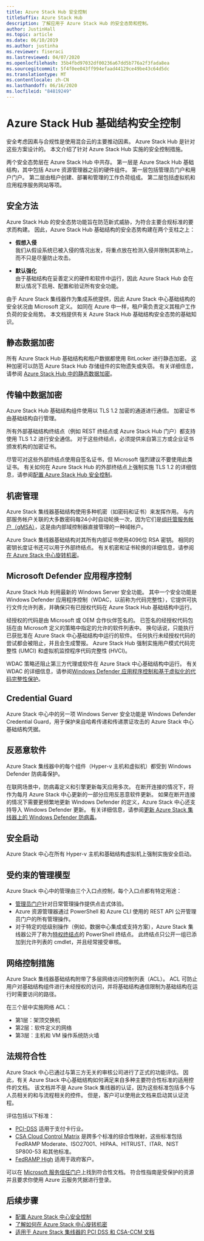 ```yaml
---
title: Azure Stack Hub 安全控制
titleSuffix: Azure Stack Hub
description: 了解应用于 Azure Stack Hub 的安全态势和控制。
author: JustinHall
ms.topic: article
ms.date: 06/10/2019
ms.author: justinha
ms.reviewer: fiseraci
ms.lastreviewed: 04/07/2020
ms.openlocfilehash: 35b4fbd97032df00236a67dd5b776a2f3fada8ea
ms.sourcegitcommit: 5f4f0ee043ff994efaad44129ce49be43c64d5dc
ms.translationtype: MT
ms.contentlocale: zh-CN
ms.lasthandoff: 06/16/2020
ms.locfileid: "84819249"
---
```

# <a name="azure-stack-hub-infrastructure-security-controls"></a>Azure Stack Hub 基础结构安全控制

安全考虑因素与合规性是使用混合云的主要推动因素。 Azure Stack Hub 是针对这些方案设计的。 本文介绍了针对 Azure Stack Hub 实施的安全控制措施。

两个安全态势层在 Azure Stack Hub 中共存。 第一层是 Azure Stack Hub 基础结构，其中包括 Azure 资源管理器之前的硬件组件。 第一层包括管理员门户和用户门户。 第二层由租户创建、部署和管理的工作负荷组成。 第二层包括虚拟机和应用程序服务网站等项。

## <a name="security-approach"></a>安全方法

Azure Stack Hub 的安全态势功能旨在防范新式威胁，为符合主要合规标准的要求而构建。 因此，Azure Stack Hub 基础结构的安全态势构建在两个支柱之上：

- **假想入侵**  
    我们从假设系统已被入侵的情况出发，将重点放在检测入侵并限制其影响上，而不只是尽量防止攻击。 

- **默认强化**  
    由于基础结构在妥善定义的硬件和软件中运行，因此 Azure Stack Hub 会在默认情况下启用、配置和验证所有安全功能。 

由于 Azure Stack 集线器作为集成系统提供，因此 Azure Stack 中心基础结构的安全状况由 Microsoft 定义。 如同在 Azure 中一样，租户需负责定义其租户工作负荷的安全局势。 本文档提供有关 Azure Stack Hub 基础结构安全态势的基础知识。

## <a name="data-at-rest-encryption"></a>静态数据加密

所有 Azure Stack Hub 基础结构和租户数据都使用 BitLocker 进行静态加密。 这种加密可以防范 Azure Stack Hub 存储组件的实物遗失或失窃。 有关详细信息，请参阅 [Azure Stack Hub 中的静态数据加密](azure-stack-security-bitlocker.md)。

## <a name="data-in-transit-encryption"></a>传输中数据加密

Azure Stack Hub 基础结构组件使用以 TLS 1.2 加密的通道进行通信。 加密证书由基础结构自行管理。

所有外部基础结构终结点（例如 REST 终结点或 Azure Stack Hub 门户）都支持使用 TLS 1.2 进行安全通信。 对于这些终结点，必须提供来自第三方或企业证书颁发机构的加密证书。

尽管可对这些外部终结点使用自签名证书，但 Microsoft 强烈建议不要使用此类证书。
有关如何在 Azure Stack Hub 的外部终结点上强制实施 TLS 1.2 的详细信息，请参阅[配置 Azure Stack Hub 安全控制](azure-stack-security-configuration.md)。

## <a name="secret-management"></a>机密管理

Azure Stack 集线器基础结构使用多种机密（如密码和证书）来发挥作用。 与内部服务帐户关联的大多数密码每24小时自动轮换一次，因为它们是[组托管服务帐户（gMSA）](https://docs.microsoft.com/windows-server/security/group-managed-service-accounts/group-managed-service-accounts-overview)，这是由内部域控制器直接管理的一种域帐户。

Azure Stack 集线器基础结构对其所有内部证书使用4096位 RSA 密钥。 相同的密钥长度证书还可以用于外部终结点。 有关机密和证书轮换的详细信息，请参阅[在 Azure Stack 中心旋转机密](azure-stack-rotate-secrets.md)。

## <a name="windows-defender-application-control"></a>Microsoft Defender 应用程序控制

Azure Stack Hub 利用最新的 Windows Server 安全功能。 其中一个安全功能是 Windows Defender 应用程序控制（WDAC，以前称为代码完整性），它提供可执行文件允许列表，并确保只有已授权代码在 Azure Stack Hub 基础结构中运行。

经授权的代码是由 Microsoft 或 OEM 合作伙伴签名的。 已签名的经授权代码包括在由 Microsoft 定义的策略中指定的允许的软件列表中。 换句话说，只能执行已获批准在 Azure Stack 中心基础结构中运行的软件。 任何执行未经授权代码的尝试都会被阻止，并且会生成警报。 Azure Stack Hub 强制实施用户模式代码完整性 (UMCI) 和虚拟机监控程序代码完整性 (HVCI)。

WDAC 策略还阻止第三方代理或软件在 Azure Stack 中心基础结构中运行。
有关 WDAC 的详细信息，请参阅[Windows Defender 应用程序控制和基于虚拟化的代码完整性保护](https://docs.microsoft.com/windows/security/threat-protection/device-guard/introduction-to-device-guard-virtualization-based-security-and-windows-defender-application-control)。

## <a name="credential-guard"></a>Credential Guard

Azure Stack 中心中的另一项 Windows Server 安全功能是 Windows Defender Credential Guard，用于保护来自哈希传递和传递票证攻击的 Azure Stack 中心基础结构凭据。

## <a name="antimalware"></a>反恶意软件

Azure Stack 集线器中的每个组件（Hyper-v 主机和虚拟机）都受到 Windows Defender 防病毒保护。

在联网场景中，防病毒定义和引擎更新每天应用多次。 在断开连接的情况下，将作为每月 Azure Stack 中心更新的一部分应用反恶意软件更新。 如果在断开连接的情况下需要更频繁地更新 Windows Defender 的定义，Azure Stack 中心还支持导入 Windows Defender 更新。 有关详细信息，请参阅[更新 Azure Stack 集线器上的 Windows Defender 防病毒](azure-stack-security-av.md)。

## <a name="secure-boot"></a>安全启动

Azure Stack 中心在所有 Hyper-v 主机和基础结构虚拟机上强制实施安全启动。 

## <a name="constrained-administration-model"></a>受约束的管理模型

Azure Stack 中心中的管理由三个入口点控制，每个入口点都有特定用途：

- [管理员门户](azure-stack-manage-portals.md)针对日常管理操作提供点击式体验。
- Azure 资源管理器通过 PowerShell 和 Azure CLI 使用的 REST API 公开管理员门户的所有管理操作。
- 对于特定的低级别操作（例如，数据中心集成或支持方案），Azure Stack 集线器公开了称为[特权终结点](azure-stack-privileged-endpoint.md)的 PowerShell 终结点。 此终结点只公开一组已添加到允许列表的 cmdlet，并且经常接受审核。

## <a name="network-controls"></a>网络控制措施

Azure Stack 集线器基础结构附带了多层网络访问控制列表（ACL）。 ACL 可防止用户对基础结构组件进行未经授权的访问，并将基础结构通信限制为基础结构在运行时需要访问的路径。

在三个层中实施网络 ACL：

- 第1层：架顶交换机
- 第2层：软件定义的网络
- 第3层：主机和 VM 操作系统防火墙

## <a name="regulatory-compliance"></a>法规符合性

Azure Stack 中心已通过与第三方无关的审核公司进行了正式的功能评估。 因此，有关 Azure Stack 中心基础结构如何满足来自多种主要符合性标准的适用控件的文档。 该文档并不是 Azure Stack 集线器的认证，因为这些标准包括多个与人员相关的和与流程相关的控件。 但是，客户可以使用此文档来启动其认证流程。

评估包括以下标准：

- [PCI-DSS](https://www.pcisecuritystandards.org/pci_security/) 适用于支付卡行业。
- [CSA Cloud Control Matrix](https://cloudsecurityalliance.org/group/cloud-controls-matrix/#_overview) 是跨多个标准的综合性映射，这些标准包括 FedRAMP Moderate、ISO27001、HIPAA、HITRUST、ITAR、NIST SP800-53 和其他标准。
- [FedRAMP High](https://www.fedramp.gov/fedramp-releases-high-baseline/) 适用于政府客户。

可以在 [Microsoft 服务信任门户](https://aka.ms/azurestackcompliance)上找到符合性文档。 符合性指南是受保护的资源并且要求你使用 Azure 云服务凭据进行登录。

## <a name="next-steps"></a>后续步骤

- [配置 Azure Stack 中心安全控制](azure-stack-security-configuration.md)
- [了解如何在 Azure Stack 中心旋转机密](azure-stack-rotate-secrets.md)
- [适用于 Azure Stack 集线器的 PCI DSS 和 CSA-CCM 文档](https://aka.ms/azurestackcompliance)
